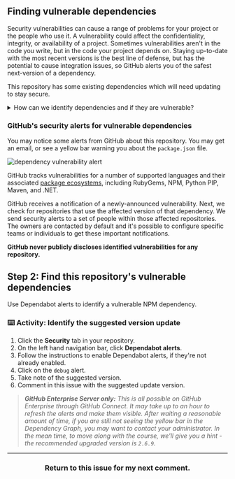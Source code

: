 ## Finding vulnerable dependencies

Security vulnerabilities can cause a range of problems for your project or the people who use it.  A vulnerability could affect the confidentiality, integrity, or availability of a project.  Sometimes vulnerabilities aren't in the code you write, but in the code your project depends on. Staying up-to-date with the most recent versions is the best line of defense, but has the potential to cause integration issues, so GitHub alerts you of the safest next-version of a dependency.

This repository has some existing dependencies which will need updating to stay secure.

<details>
  <summary>How can we identify dependencies and if they are vulnerable?</summary>
  <hr>

This repository is a Node.js project utilizing NPM. Because of that, [`package.json`]({{ repoUrl }}/blob/main/package.json) defines this repository's dependencies.  For our time together, we'll be focusing on these JavaScript dependencies. Keep in mind that different programming languages may have different dependency manifests. You might work with a `Gemfile`, `Gemfile.lock`, `*.gemspec`, `requirements.txt`, `pipfile.lock`, or other files.

How can we know these dependencies are secure? GitHub monitors a number of reputable [data sources](https://docs.github.com/en/github/managing-security-vulnerabilities/about-alerts-for-vulnerable-dependencies#detection-of-vulnerable-dependencies) to track vulnerabilities across projects.

  <hr>
</details>

### GitHub's security alerts for vulnerable dependencies

You may notice some alerts from GitHub about this repository. You may get an email, or see a yellow bar warning you about the `package.json` file.

![dependency vulnerability alert](https://user-images.githubusercontent.com/9906718/46882979-c275b680-ce50-11e8-9f47-2081daf20b98.png)

GitHub tracks vulnerabilities for a number of supported languages and their associated [package ecosystems](https://docs.github.com/en/github/visualizing-repository-data-with-graphs/about-the-dependency-graph#supported-package-ecosystems), including RubyGems, NPM, Python PIP, Maven, and .NET.

GitHub receives a notification of a newly-announced vulnerability. Next, we check for repositories that use the affected version of that dependency. We send security alerts to a set of people within those affected repositories. The owners are contacted by default and it's possible to configure specific teams or individuals to get these important notifications.

**GitHub never publicly discloses identified vulnerabilities for any repository.**

## Step 2: Find this repository's vulnerable dependencies

Use Dependabot alerts to identify a vulnerable NPM dependency.

### :keyboard: Activity: Identify the suggested version update

1. Click the **Security** tab in your repository.
2. On the left hand navigation bar, click **Dependabot alerts**.
3. Follow the instructions to enable Dependabot alerts, if they're not already enabled. 
4. Click on the `debug` alert.
5. Take note of the suggested version.
6. Comment in this issue with the suggested update version.


> _**GitHub Enterprise Server only:** This is all possible on GitHub Enterprise through GitHub Connect. It may take up to an hour to refresh the alerts and make them visible. After waiting a reasonable amount of time, if you are still not seeing the yellow bar in the Dependency Graph, you may want to contact your administrator. In the mean time, to move along with the course, we'll give you a hint - the recommended upgraded version is `2.6.9`._

<hr>
<h3 align="center">Return to this issue for my next comment.</h3>
